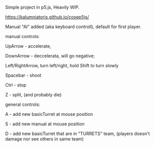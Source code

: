 Simple project in p5.js, Heavily WIP.

https://kalumniatoris.github.io/cosep5js/

Manual "AI" added (aka keyboard controll), default for first player.

manual controls:

UpArrow - accelerate,

DownArrow - deccelerata, will go negative;

Left/RightArrow, turn left/right, hold Shift to turn slowly

Spacebar - shoot

Ctrl - stop

Z - split, (and probably die)


general controls:

A - add new basicTurret at mouse position

S - add new manual at mouse position

D - add new basicTurret that are in "TURRETS" team, (players doesn't damage nor see others in same team)